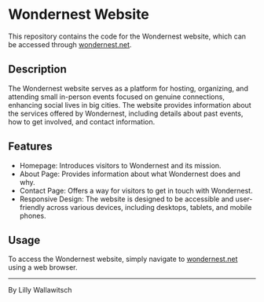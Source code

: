 # Wondernest Website

This repository contains the code for the Wondernest website, which can be accessed through [wondernest.net](https://wondernest.net).

## Description

The Wondernest website serves as a platform for hosting, organizing, and attending small in-person events focused on genuine connections, enhancing social lives in big cities. The website provides information about the services offered by Wondernest, including details about past events, how to get involved, and contact information.

## Features

- Homepage: Introduces visitors to Wondernest and its mission.
- About Page: Provides information about what Wondernest does and why.
- Contact Page: Offers a way for visitors to get in touch with Wondernest.
- Responsive Design: The website is designed to be accessible and user-friendly across various devices, including desktops, tablets, and mobile phones.

## Usage

To access the Wondernest website, simply navigate to [wondernest.net](https://wondernest.net) using a web browser.

---

By Lilly Wallawitsch